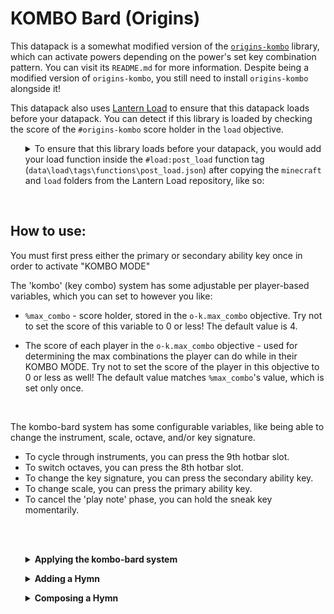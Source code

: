 # KOMBO Bard (Origins)

This datapack is a somewhat modified version of the [`origins-kombo`](https://github.com/eggohito/origins-kombo) library, which can activate powers depending on the power's set key combination pattern. You can visit its `README.md` for more information. Despite being a modified version of `origins-kombo`, you still need to install `origins-kombo` alongside it!
<br>

This datapack also uses [Lantern Load](https://github.com/LanternMC/Load) to ensure that this datapack loads before your datapack. You can detect if this library is loaded by checking the score of the `#origins-kombo` score holder in the `load` objective. 
<br>



<ol>
<details>
<summary>To ensure that this library loads before your datapack, you would add your load function inside the <code>#load:post_load</code> function tag (<code>data\load\tags\functions\post_load.json</code>) after copying the <code>minecraft</code> and <code>load</code> folders from the Lantern Load repository, like so:</summary>

```json
{
    "values": [
        "{namespace}:path/to/function"
    ]
}
```

* `{namespace}` being the namespace you're using. <br> 
(e.g: `data\stuff` --> `stuff:*`)

* `path/to/function` being your load function <br> 
(e.g: `data\stuff\functions\load.mcfunction` --> `stuff:load`)

You can see [in the example branch](https://github.com/eggohito/origins-kombo-bard/tree/example/data) on how would one do it.

</details>
</ol>
<br>

## How to use:

You must first press either the primary or secondary ability key once in order to activate "KOMBO MODE"

The 'kombo' (key combo) system has some adjustable per player-based variables, which you can set to however you like:
<br>

* `%max_combo` - score holder, stored in the `o-k.max_combo` objective. Try not to set the score of this variable to 0 or less! The default value is 4.

* The score of each player in the `o-k.max_combo` objective - used for determining the max combinations the player can do while in their KOMBO MODE. Try not to set the score of the player in this objective to 0 or less as well! The default value matches `%max_combo`'s value, which is set only once.
<br>

The kombo-bard system has some configurable variables, like being able to change the instrument, scale, octave, and/or key signature.

* To cycle through instruments, you can press the 9th hotbar slot.
* To switch octaves, you can press the 8th hotbar slot.
* To change the key signature, you can press the secondary ability key.
* To change scale, you can press the primary ability key.
* To cancel the 'play note' phase, you can hold the sneak key momentarily.
<br>
<br>

<ol>
<details>
<summary><b>Applying the kombo-bard system</b></summary>

We would first need to add the <code>origins-kombo-bard:internal</code> power into the <code>"powers"</code> array field of an origin for the whole modified key combo system to work. This power is used for checking if the player has reached its max combo, reached its cast timeout limit, etc.
<br>
<br>

<ol>
<details>
<summary>Here's an example origin; and this is how its <code>"powers"</code> array field would look like in order to use the modified key combo system:</summary>

```json
{
    "powers": [
        "origins-kombo-bard:internal"
    ],
    "icon": {
        "item": "minecraft:note_block"
    },
    "order": 0,
    "impact": 1,
    "name": "Bard (eggohito)",
    "description": "As a bard, you can play any [note block] instrument. Playing certain note patterns can give you various results, like activating a power for example. \n\nIn order to play a note, you'd have to press either the primary, or secondary key once. \n\nTo cycle through the instruments, you can press the 9th hotbar. \n\nTo switch octaves, you can press the 8th hotbar. \n\nTo change the key signature, you can press the secondary ability key. \n\nTo change scale, you can press the primary ability key.",
    "loading_priority": 69420
}
```

</details>
</ol>

</details>
</ol>

<ol>
<details>
<summary><b>Adding a Hymn</b></summary>
To add a Hymn, we must first get the input data of the player in their storage entry added by PlayerDB.
<br>
<br>

We can do so by running the <code>rx.playerdb:api/get_self</code> function. Afterwards, we would check for the pattern by setting the <code>playerdb.player.data.origins-kombo-check</code> NBT path in the `rx:io` storage as the set pattern we wish to use.
<br>

Using the <code>origins:if_else</code> meta action, we can run different entity actions depending on the result. We'll then use the <code>origins:command</code> entity condition type to modify the said target NBT path in the said storage, which would store the result of the ran command which we can then use to compare it to a number. 
<br>

We'll be comparing the stored result to 0 to check if the command is run successfully or not. If the command is ran successfully, we'll run the <code>origins-kombo:internal/cast_fail</code> function to indicate that the casting for the kombo has failed. If the command is ran unsuccessfully, we'll run the <code>origins-kombo:internal/cast_success</code> function to indicate that the casting for the kombo has succeed, you can also run any kind of entity action you wish just after running the said function as long as its inside the `"actions"` list of the `origins:and` meta action inside the `"if_action"` object, like `origins:trigger_cooldown` for example.
<br>

The reason why we're doing it the opposite way is due to how setting an already existing value works. If the NBT already has the same value, the command will not run, therefore, getting the result of 0. If the NBT has a different value, the command will then run, therefore, getting the result of 1.
<br>

<ol>
<details>
<summary>Here's an example Hymn named <code>simple_hymn</code> inside the <code>data\origins-kombo-bard-example\powers\kombos</code> folder that will run a `/summon lightning_bolt` command at the nearby entities if you play the A note in A Major, in the 1st Octave, and with the Bell instrument 4 times.</summary>

```json
{
    "type": "origins:action_over_time",
    "interval": 1,
    "rising_action": {
        "type": "origins:and",
        "actions": [
            {
                "type": "origins:execute_command",
                "command": "function rx.playerdb:api/get_self"
            },
            {
                "type": "origins:if_else",
                "condition": {
                    "type": "origins:command",
                    "command": "data modify storage rx:io playerdb.player.data.origins-kombo.check set value [\"P8_1.bell.A\", \"P8_1.bell.A\", \"P8_1.bell.A\", \"P8_1.bell.A\"]",
                    "comparison": "==",
                    "compare_to": 0
                },
                "if_action": {
                    "type": "origins:and",
                    "actions": [
                        {
                            "type": "origins:execute_command",
                            "command": "function origins-kombo:internal/cast_success"
                        },
                        {
                            "type": "origins:execute_command",
                            "command": "tellraw @a {\"translate\": \"%s casted \\\"Hymn of Smite\\\"!\", \"color\": \"yellow\", \"with\": [{\"selector\": \"@s\"}]}"
                        },
                        {
                            "type": "origins:execute_command",
                            "command": "tag @s add self"
                        },
                        {
                            "type": "origins:execute_command",
                            "command": "execute at @e[tag = !self, distance = ..6] run summon lightning_bolt"
                        },
                        {
                            "type": "origins:execute_command",
                            "command": "tag @s remove self"
                        }
                    ]
                },
                "else_action": {
                    "type": "origins:execute_command",
                    "command": "function origins-kombo:internal/cast_fail"
                }
            }
        ]
    },
    "condition": {
        "type": "origins:command",
        "command": "scoreboard players get @s o-k.max_combo.r",
        "comparison": "==",
        "compare_to": 1
    }
}
```

</details>
</ol>
<br>

<ol>
<details>
<summary>We would then reference the example Hymn in the example origin's <code>"powers"</code> array field, like so:</summary>

```json
{
    "powers": [
        "origins-kombo-bard:internal",

        "origins-kombo-bard-example:kombos/simple_hymn"
    ],
    "icon": {
        "item": "minecraft:note_block"
    },
    "order": 0,
    "impact": 1,
    "name": "Bard (eggohito)",
    "description": "As a bard, you can play any [note block] instrument. Playing certain note patterns can give you various results, like activating a power for example. \n\nIn order to play a note, you'd have to press either the primary, or secondary key once. \n\nTo cycle through the instruments, you can press the 9th hotbar. \n\nTo switch octaves, you can press the 8th hotbar. \n\nTo change the key signature, you can press the secondary ability key. \n\nTo change scale, you can press the primary ability key.",
    "loading_priority": 69420
}
```

</details>
</ol>

</details>
</ol>

<ol>
<details>
<summary><b>Composing a Hymn</b></summary>
There are two ways to compose a Hymn: manually listing the notes, or copying an output of a command from the dynamic output log.

For the latter, you'll be essentially grabbing the previously played note pattern in the player's storage entry in PlayerDB, which saves you a lot of time having to manually list it in the array for checking the note pattern. Here's the command that you would run:

```mcfunction
```

</details>
</ol>